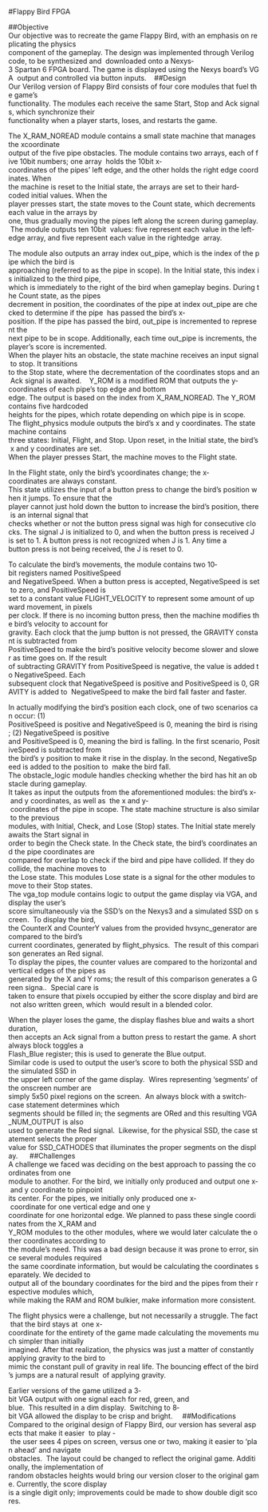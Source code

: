 #Flappy Bird FPGA 

##Objective 
Our objective was to recreate the game Flappy Bird, with an emphasis on replicating the physics 
component of the gameplay. The design was implemented through Verilog code, to be synthesized and 
downloaded onto a Nexys­3 Spartan 6 FPGA board. The game is displayed using the Nexys board’s VGA 
output and controlled via button inputs. 
 
##Design 
Our Verilog version of Flappy Bird consists of four core modules that fuel the game’s 
functionality. The modules each receive the same Start, Stop and Ack signals, which synchronize their 
functionality when a player starts, loses, and restarts the game. 

The X_RAM_NOREAD module contains a small state machine that manages the x­coordinate 
output of the five pipe obstacles. The module contains two arrays, each of five 10­bit numbers; one array 
holds the 10­bit x­coordinates of the pipes’ left edge, and the other holds the right edge coordinates. When 
the machine is reset to the Initial state, the arrays are set to their hard­coded initial values. When the 
player presses start, the state moves to the Count state, which decrements each value in the arrays by 
one, thus gradually moving the pipes left along the screen during gameplay. The module outputs ten 10­bit 
values: five represent each value in the left­edge array, and five represent each value in the right­edge 
array.  

The module also outputs an array index out_pipe, which is the index of the pipe which the bird is 
approaching (referred to as the pipe in scope). In the Initial state, this index is initialized to the third pipe, 
which is immediately to the right of the bird when gameplay begins. During the Count state, as the pipes 
decrement in position, the coordinates of the pipe at index out_pipe are checked to determine if the pipe 
has passed the bird’s x­position. If the pipe has passed the bird, out_pipe is incremented to represent the 
next pipe to be in scope. Additionally, each time out_pipe is increments, the player’s score is incremented. 
When the player hits an obstacle, the state machine receives an input signal to stop. It transitions 
to the Stop state, where the decrementation of the coordinates stops and an Ack signal is awaited. 
 
Y_ROM is a modified ROM that outputs the y­coordinates of each pipe’s top edge and bottom 
edge. The output is based on the index from X_RAM_NOREAD. The Y_ROM contains five hard­coded 
heights for the pipes, which rotate depending on which pipe is in scope. 
 
The flight_physics module outputs the bird’s x and y coordinates. The state machine contains 
three states: Initial, Flight, and Stop. Upon reset, in the Initial state, the bird’s x and y coordinates are set. 
When the player presses Start, the machine moves to the Flight state. 

In the Flight state, only the bird’s y­coordinates change; the x­coordinates are always constant. 
This state utilizes the input of a button press to change the bird’s position when it jumps. To ensure that the 
player cannot just hold down the button to increase the bird’s position, there is an internal signal that 
checks whether or not the button press signal was high for consecutive clocks. The signal J is initialized to 0, and when the button press is received J is set to 1. A button press is not recognized when J is 1. Any
time a button press is not being received, the J is reset to 0.

To calculate the bird’s movements, the module contains two 10­bit registers named PositiveSpeed 
and NegativeSpeed. When a button press is accepted, NegativeSpeed is set to zero, and PositiveSpeed is 
set to a constant value FLIGHT_VELOCITY to represent some amount of upward movement, in pixels 
per clock. If there is no incoming button press, then the machine modifies the bird’s velocity to account for 
gravity. Each clock that the jump button is not pressed, the GRAVITY constant is subtracted from 
PositiveSpeed to make the bird’s positive velocity become slower and slower as time goes on. If the result 
of subtracting GRAVITY from PositiveSpeed is negative, the value is added to NegativeSpeed. Each 
subsequent clock that NegativeSpeed is positive and PositiveSpeed is 0, GRAVITY is added to 
NegativeSpeed to make the bird fall faster and faster. 

In actually modifying the bird’s position each clock, one of two scenarios can occur: (1) 
PositiveSpeed is positive and NegativeSpeed is 0, meaning the bird is rising; (2) NegativeSpeed is positive 
and PositiveSpeed is 0, meaning the bird is falling. In the first scenario, PositiveSpeed is subtracted from 
the bird’s y position to make it rise in the display. In the second, NegativeSpeed is added to the position to 
make the bird fall.  
 
The obstacle_logic module handles checking whether the bird has hit an obstacle during gameplay. 
It takes as input the outputs from the aforementioned modules: the bird’s x­ and y­ coordinates, as well as 
the x­ and y­ coordinates of the pipe in scope. The state machine structure is also similar to the previous 
modules, with Initial, Check, and Lose (Stop) states. The Initial state merely awaits the Start signal in 
order to begin the Check state. In the Check state, the bird’s coordinates and the pipe coordinates are 
compared for overlap to check if the bird and pipe have collided. If they do collide, the machine moves to 
the Lose state. This modules Lose state is a signal for the other modules to move to their Stop states. 
 
The vga_top module contains logic to output the game display via VGA, and display the user’s 
score simultaneously via the SSD’s on the Nexys3 and a simulated SSD on screen.  To display the bird, 
the CounterX and CounterY values from the provided hvsync_generator are compared to the bird’s 
current coordinates, generated by flight_physics.  The result of this comparison generates an Red signal. 
To display the pipes, the counter values are compared to the horizontal and vertical edges of the pipes as 
generated by the X and Y roms; the result of this comparison generates a Green signa..  Special care is 
taken to ensure that pixels occupied by either the score display and bird are not also written green, which 
would result in a blended color.   

When the player loses the game, the display flashes blue and waits a short duration, 
then accepts an Ack signal from a button press to restart the game. A short always block toggles a 
Flash_Blue register; this is used to generate the Blue output. 
 
Similar code is used to output the user’s score to both the physical SSD and the simulated SSD in 
the upper left corner of the game display.  Wires representing ‘segments’ of the on­screen number are 
simply 5x50 pixel regions on the screen.  An always block with a switch­case statement determines which 
segments should be filled in; the segments are ORed and this resulting VGA_NUM_OUTPUT is also 
used to generate the Red signal.  Likewise, for the physical SSD, the case statement selects the proper 
value for SSD_CATHODES that illuminates the proper segments on the display.   
 
##Challenges 
A challenge we faced was deciding on the best approach to passing the coordinates from one 
module to another. For the bird, we initially only produced and output one x­ and y­ coordinate to pinpoint 
its center. For the pipes, we initially only produced one x­ coordinate for one vertical edge and one y­ 
coordinate for one horizontal edge. We planned to pass these single coordinates from the X_RAM and 
Y_ROM modules to the other modules, where we would later calculate the other coordinates according to 
the module’s need. This was a bad design because it was prone to error, since several modules required 
the same coordinate information, but would be calculating the coordinates separately. We decided to 
output all of the boundary coordinates for the bird and the pipes from their respective modules which, 
while making the RAM and ROM bulkier, make information more consistent. 

The flight physics were a challenge, but not necessarily a struggle. The fact that the bird stays at 
one x­coordinate for the entirety of the game made calculating the movements much simpler than initially 
imagined. After that realization, the physics was just a matter of constantly applying gravity to the bird to 
mimic the constant pull of gravity in real life. The bouncing effect of the bird’s jumps are a natural result 
of applying gravity. 

Earlier versions of the game utilized a 3­bit VGA output with one signal each for red, green, and 
blue.  This resulted in a dim display.  Switching to 8­bit VGA allowed the display to be crisp and bright. 
  
##Modifications 
Compared to the original design of Flappy Bird, our version has several aspects that make it easier 
to play ­ the user sees 4 pipes on screen, versus one or two, making it easier to ‘plan ahead’ and navigate 
obstacles.  The layout could be changed to reflect the original game. Additionally, the implementation of 
random obstacles heights would bring our version closer to the original game. Currently, the score display 
is a single digit only; improvements could be made to show double digit scores. 
